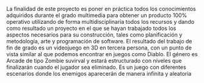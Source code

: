 La finalidad de este proyecto es poner en práctica todos los conocimientos adquiridos durante el grado
multimedia para obtener un producto 100% operativo utilizando de forma multidisciplinaria todos los
recursos y dando como resultado un proyecto en el que se hayan trabajado todos los aspectos
necesarios para su construcción, tales como planificación y metodología, arte y programación de
software.
El resultado del trabajo de fin de grado es un videojuego en 3D en tercera persona, con un punto de
vista similar al que podemos encontrar en juegos como Diablo. El género es Arcade de tipo Zombie
suvirval y estará estructurado con niveles que finalizarán cuando el jugador sea eliminado. Es un juego
con diferentes escenarios donde los enemigos aparecerán de manera infinita y aleatoria
